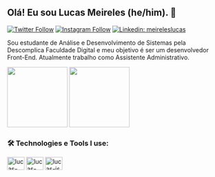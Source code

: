 ## Olá! Eu sou Lucas Meireles (he/him). 👋

[![Twitter Follow](https://img.shields.io/twitter/follow/omeireleslucas?label=Follow)](https://twitter.com/omeireleslucas)
[![Instagram Follow](https://img.shields.io/badge/-Instagram-E4405F?style=flat-square&logo=Instagram&logoColor=white&link=https://www.instagram.com/meireleslucas_/)](https://www.instagram.com/meireleslucas_/)
[![Linkedin: meireleslucas](https://img.shields.io/badge/-Lucas%20Meireles-blue?style=flat-square&logo=Linkedin&logoColor=white&link=https://www.linkedin.com/in/meireleslucas/)](https://www.linkedin.com/in/meireleslucas/)

 Sou estudante de Análise e Desenvolvimento de Sistemas pela Descomplica Faculdade Digital e meu objetivo é ser um desenvolvedor Front-End. Atualmente trabalho como Assistente Administrativo.
 
<div>
 <img height="140em" src="https://github-readme-stats.vercel.app/api?username=meireleslucas97&theme=react&show_icons=true"/>
 <img height="140em" src="https://github-readme-stats.vercel.app/api/top-langs/?username=meireleslucas97&layout=compact&theme=react"/> 
</div>
 
 ### 🛠️ Technologies e Tools I use:
 
<div>
  <img align="center" alt="lucas-html" height="30" width="40" src="https://cdn.jsdelivr.net/gh/devicons/devicon/icons/html5/html5-original.svg"/>
  <img align="center" alt="lucas-css" height="30" width="40" src="https://cdn.jsdelivr.net/gh/devicons/devicon/icons/css3/css3-original.svg"/>
  <img align="center" alt="lucas-js" height="30" width="40" src="https://cdn.jsdelivr.net/gh/devicons/devicon/icons/javascript/javascript-original.svg"/>
</div>
 
 
